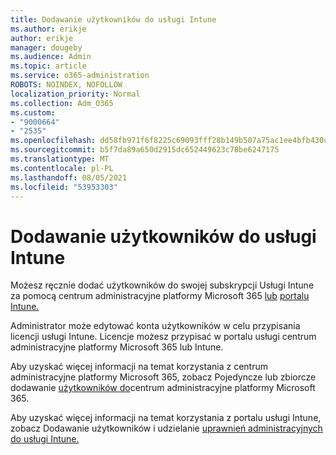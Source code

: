 ```yaml
---
title: Dodawanie użytkowników do usługi Intune
ms.author: erikje
author: erikje
manager: dougeby
ms.audience: Admin
ms.topic: article
ms.service: o365-administration
ROBOTS: NOINDEX, NOFOLLOW
localization_priority: Normal
ms.collection: Adm_O365
ms.custom:
- "9000664"
- "2535"
ms.openlocfilehash: dd58fb971f6f8225c69093fff28b149b507a75ac1ee4bfb430c919fddd317b52
ms.sourcegitcommit: b5f7da89a650d2915dc652449623c78be6247175
ms.translationtype: MT
ms.contentlocale: pl-PL
ms.lasthandoff: 08/05/2021
ms.locfileid: "53953303"
---
```

# <a name="add-users-to-intune"></a>Dodawanie użytkowników do usługi Intune

Możesz ręcznie dodać użytkowników do swojej subskrypcji Usługi Intune za pomocą centrum administracyjne platformy Microsoft 365 [lub](https://admin.microsoft.com/) [portalu Intune.](https://portal.azure.com/#blade/Microsoft_Intune_DeviceSettings/ExtensionLandingBlade/overview)

Administrator może edytować konta użytkowników w celu przypisania licencji usługi Intune. Licencje możesz przypisać w portalu usługi centrum administracyjne platformy Microsoft 365 lub Intune.

Aby uzyskać więcej informacji na temat korzystania z centrum administracyjne platformy Microsoft 365, zobacz Pojedyncze lub zbiorcze dodawanie [użytkowników do](https://support.office.com/article/Add-users-individually-or-in-bulk-to-Office-365-Admin-Help-1970f7d6-03b5-442f-b385-5880b9c256ec)centrum administracyjne platformy Microsoft 365.

Aby uzyskać więcej informacji na temat korzystania z portalu usługi Intune, zobacz Dodawanie użytkowników i udzielanie [uprawnień administracyjnych do usługi Intune.](https://docs.microsoft.com/intune/fundamentals/users-add)